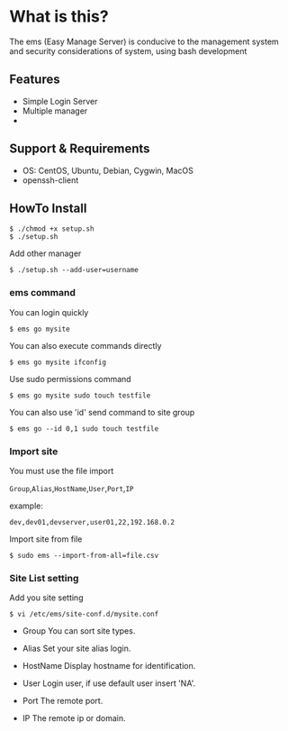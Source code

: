 # What is this?
 The ems (Easy Manage Server) is conducive to the management system and security considerations of system, using bash development

## Features
- Simple Login Server
- Multiple manager
- 

## Support & Requirements
- OS: CentOS, Ubuntu, Debian, Cygwin, MacOS
- openssh-client

## HowTo Install

```
$ ./chmod +x setup.sh
$ ./setup.sh
```

Add other manager
```
$ ./setup.sh --add-user=username
```

### ems command
You can login quickly
```
$ ems go mysite
```

You can also execute commands directly
```
$ ems go mysite ifconfig
```

Use sudo permissions command
```
$ ems go mysite sudo touch testfile
```

You can also use 'id' send command to site group
```
$ ems go --id 0,1 sudo touch testfile
```

### Import site
You must use the file import

`Group`,`Alias`,`HostName`,`User`,`Port`,`IP`

example:
```
dev,dev01,devserver,user01,22,192.168.0.2
```

Import site from file
```
$ sudo ems --import-from-all=file.csv
```

### Site List setting
Add you site setting
```
$ vi /etc/ems/site-conf.d/mysite.conf
```

- Group
You can sort site types. 

- Alias
Set your site alias login.

- HostName
Display hostname for identification.

- User
Login user, if use default user insert 'NA'.

- Port
The remote port.

- IP
The remote ip or domain.
